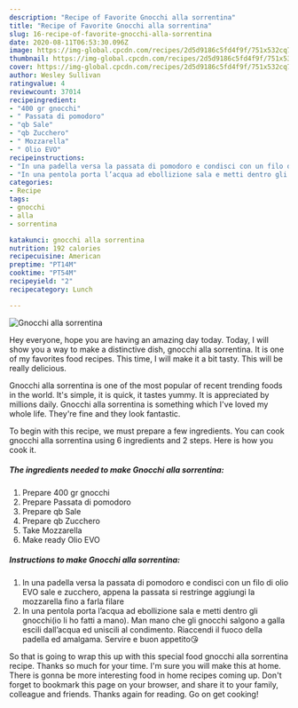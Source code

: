```yaml
---
description: "Recipe of Favorite Gnocchi alla sorrentina"
title: "Recipe of Favorite Gnocchi alla sorrentina"
slug: 16-recipe-of-favorite-gnocchi-alla-sorrentina
date: 2020-08-11T06:53:30.096Z
image: https://img-global.cpcdn.com/recipes/2d5d9186c5fd4f9f/751x532cq70/gnocchi-alla-sorrentina-recipe-main-photo.jpg
thumbnail: https://img-global.cpcdn.com/recipes/2d5d9186c5fd4f9f/751x532cq70/gnocchi-alla-sorrentina-recipe-main-photo.jpg
cover: https://img-global.cpcdn.com/recipes/2d5d9186c5fd4f9f/751x532cq70/gnocchi-alla-sorrentina-recipe-main-photo.jpg
author: Wesley Sullivan
ratingvalue: 4
reviewcount: 37014
recipeingredient:
- "400 gr gnocchi"
- " Passata di pomodoro"
- "qb Sale"
- "qb Zucchero"
- " Mozzarella"
- " Olio EVO"
recipeinstructions:
- "In una padella versa la passata di pomodoro e condisci con un filo di olio EVO sale e zucchero, appena la passata si restringe aggiungi la mozzarella fino a farla filare"
- "In una pentola porta l’acqua ad ebollizione sala e metti dentro gli gnocchi(io li ho fatti a mano). Man mano che gli gnocchi salgono a galla escili dall’acqua ed uniscili al condimento. Riaccendi il fuoco della padella ed amalgama. Servire e buon appetito😘"
categories:
- Recipe
tags:
- gnocchi
- alla
- sorrentina

katakunci: gnocchi alla sorrentina 
nutrition: 192 calories
recipecuisine: American
preptime: "PT14M"
cooktime: "PT54M"
recipeyield: "2"
recipecategory: Lunch

---
```



![Gnocchi alla sorrentina](https://img-global.cpcdn.com/recipes/2d5d9186c5fd4f9f/751x532cq70/gnocchi-alla-sorrentina-recipe-main-photo.jpg)

Hey everyone, hope you are having an amazing day today. Today, I will show you a way to make a distinctive dish, gnocchi alla sorrentina. It is one of my favorites food recipes. This time, I will make it a bit tasty. This will be really delicious.

Gnocchi alla sorrentina is one of the most popular of recent trending foods in the world. It's simple, it is quick, it tastes yummy. It is appreciated by millions daily. Gnocchi alla sorrentina is something which I've loved my whole life. They're fine and they look fantastic.




To begin with this recipe, we must prepare a few ingredients. You can cook gnocchi alla sorrentina using 6 ingredients and 2 steps. Here is how you cook it.

<!--inarticleads1-->

##### The ingredients needed to make Gnocchi alla sorrentina:

1. Prepare 400 gr gnocchi
1. Prepare  Passata di pomodoro
1. Prepare qb Sale
1. Prepare qb Zucchero
1. Take  Mozzarella
1. Make ready  Olio EVO




<!--inarticleads2-->

##### Instructions to make Gnocchi alla sorrentina:

1. In una padella versa la passata di pomodoro e condisci con un filo di olio EVO sale e zucchero, appena la passata si restringe aggiungi la mozzarella fino a farla filare
1. In una pentola porta l’acqua ad ebollizione sala e metti dentro gli gnocchi(io li ho fatti a mano). Man mano che gli gnocchi salgono a galla escili dall’acqua ed uniscili al condimento. Riaccendi il fuoco della padella ed amalgama. Servire e buon appetito😘




So that is going to wrap this up with this special food gnocchi alla sorrentina recipe. Thanks so much for your time. I'm sure you will make this at home. There is gonna be more interesting food in home recipes coming up. Don't forget to bookmark this page on your browser, and share it to your family, colleague and friends. Thanks again for reading. Go on get cooking!
